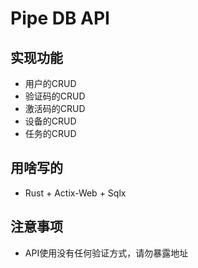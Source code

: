 # Pipe DB API

## 实现功能
* 用户的CRUD
* 验证码的CRUD
* 激活码的CRUD
* 设备的CRUD
* 任务的CRUD

## 用啥写的
* Rust + Actix-Web + Sqlx

## 注意事项
* API使用没有任何验证方式，请勿暴露地址